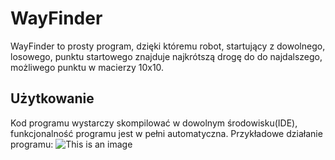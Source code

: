 # WayFinder

WayFinder to prosty program, dzięki któremu robot, startujący z dowolnego, losowego, punktu startowego znajduje najkrótszą drogę do do najdalszego, możliwego punktu w macierzy 10x10.

## Użytkowanie

Kod programu wystarczy skompilować w dowolnym środowisku(IDE), funkcjonalność programu jest w pełni automatyczna.
Przykładowe działanie programu:
![This is an image](https://myoctocat.com/assets/images/base-octocat.svg)
